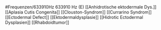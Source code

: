 #Frequenzen/633910Hz
633910 Hz (E)
[[Anhidrotische ektodermale Dys.]]
[[Aplasia Cutis Congenita]]
[[Clouston-Syndrom]]
[[Currarino Syndrom]]
[[Ectodermal Defect]]
[[Ektodermaldysplasie]]
[[Hidrotic Ectodermal Dysplasien]]
[[Rhabdoidtumor]]